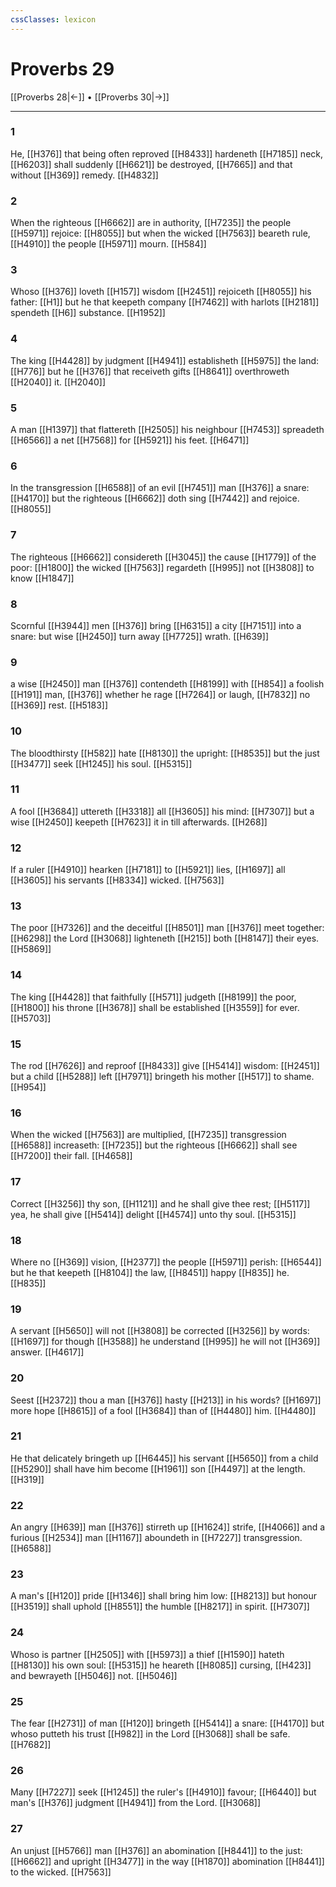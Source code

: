 ```yaml
---
cssClasses: lexicon
---
```

# Proverbs 29

[[Proverbs 28|←]] • [[Proverbs 30|→]]

---

### 1
He, [[H376]] that being often reproved [[H8433]] hardeneth [[H7185]] neck, [[H6203]] shall suddenly [[H6621]] be destroyed, [[H7665]] and that without [[H369]] remedy. [[H4832]]

### 2
When the righteous [[H6662]] are in authority, [[H7235]] the people [[H5971]] rejoice: [[H8055]] but when the wicked [[H7563]] beareth rule, [[H4910]] the people [[H5971]] mourn. [[H584]]

### 3
Whoso [[H376]] loveth [[H157]] wisdom [[H2451]] rejoiceth [[H8055]] his father: [[H1]] but he that keepeth company [[H7462]] with harlots [[H2181]] spendeth [[H6]] substance. [[H1952]]

### 4
The king [[H4428]] by judgment [[H4941]] establisheth [[H5975]] the land: [[H776]] but he [[H376]] that receiveth gifts [[H8641]] overthroweth [[H2040]] it. [[H2040]]

### 5
A man [[H1397]] that flattereth [[H2505]] his neighbour [[H7453]] spreadeth [[H6566]] a net [[H7568]] for [[H5921]] his feet. [[H6471]]

### 6
In the transgression [[H6588]] of an evil [[H7451]] man [[H376]] a snare: [[H4170]] but the righteous [[H6662]] doth sing [[H7442]] and rejoice. [[H8055]]

### 7
The righteous [[H6662]] considereth [[H3045]] the cause [[H1779]] of the poor: [[H1800]] the wicked [[H7563]] regardeth [[H995]] not [[H3808]] to know [[H1847]]

### 8
Scornful [[H3944]] men [[H376]] bring [[H6315]] a city [[H7151]] into a snare: but wise [[H2450]] turn away [[H7725]] wrath. [[H639]]

### 9
a wise [[H2450]] man [[H376]] contendeth [[H8199]] with [[H854]] a foolish [[H191]] man, [[H376]] whether he rage [[H7264]] or laugh, [[H7832]] no [[H369]] rest. [[H5183]]

### 10
The bloodthirsty [[H582]] hate [[H8130]] the upright: [[H8535]] but the just [[H3477]] seek [[H1245]] his soul. [[H5315]]

### 11
A fool [[H3684]] uttereth [[H3318]] all [[H3605]] his mind: [[H7307]] but a wise [[H2450]] keepeth [[H7623]] it in till afterwards. [[H268]]

### 12
If a ruler [[H4910]] hearken [[H7181]] to [[H5921]] lies, [[H1697]] all [[H3605]] his servants [[H8334]] wicked. [[H7563]]

### 13
The poor [[H7326]] and the deceitful [[H8501]] man [[H376]] meet together: [[H6298]] the Lord [[H3068]] lighteneth [[H215]] both [[H8147]] their eyes. [[H5869]]

### 14
The king [[H4428]] that faithfully [[H571]] judgeth [[H8199]] the poor, [[H1800]] his throne [[H3678]] shall be established [[H3559]] for ever. [[H5703]]

### 15
The rod [[H7626]] and reproof [[H8433]] give [[H5414]] wisdom: [[H2451]] but a child [[H5288]] left [[H7971]] bringeth his mother [[H517]] to shame. [[H954]]

### 16
When the wicked [[H7563]] are multiplied, [[H7235]] transgression [[H6588]] increaseth: [[H7235]] but the righteous [[H6662]] shall see [[H7200]] their fall. [[H4658]]

### 17
Correct [[H3256]] thy son, [[H1121]] and he shall give thee rest; [[H5117]] yea, he shall give [[H5414]] delight [[H4574]] unto thy soul. [[H5315]]

### 18
Where no [[H369]] vision, [[H2377]] the people [[H5971]] perish: [[H6544]] but he that keepeth [[H8104]] the law, [[H8451]] happy [[H835]] he. [[H835]]

### 19
A servant [[H5650]] will not [[H3808]] be corrected [[H3256]] by words: [[H1697]] for though [[H3588]] he understand [[H995]] he will not [[H369]] answer. [[H4617]]

### 20
Seest [[H2372]] thou a man [[H376]] hasty [[H213]] in his words? [[H1697]] more hope [[H8615]] of a fool [[H3684]] than of [[H4480]] him. [[H4480]]

### 21
He that delicately bringeth up [[H6445]] his servant [[H5650]] from a child [[H5290]] shall have him become [[H1961]] son [[H4497]] at the length. [[H319]]

### 22
An angry [[H639]] man [[H376]] stirreth up [[H1624]] strife, [[H4066]] and a furious [[H2534]] man [[H1167]] aboundeth in [[H7227]] transgression. [[H6588]]

### 23
A man's [[H120]] pride [[H1346]] shall bring him low: [[H8213]] but honour [[H3519]] shall uphold [[H8551]] the humble [[H8217]] in spirit. [[H7307]]

### 24
Whoso is partner [[H2505]] with [[H5973]] a thief [[H1590]] hateth [[H8130]] his own soul: [[H5315]] he heareth [[H8085]] cursing, [[H423]] and bewrayeth [[H5046]] not. [[H5046]]

### 25
The fear [[H2731]] of man [[H120]] bringeth [[H5414]] a snare: [[H4170]] but whoso putteth his trust [[H982]] in the Lord [[H3068]] shall be safe. [[H7682]]

### 26
Many [[H7227]] seek [[H1245]] the ruler's [[H4910]] favour; [[H6440]] but man's [[H376]] judgment [[H4941]] from the Lord. [[H3068]]

### 27
An unjust [[H5766]] man [[H376]] an abomination [[H8441]] to the just: [[H6662]] and upright [[H3477]] in the way [[H1870]] abomination [[H8441]] to the wicked. [[H7563]]